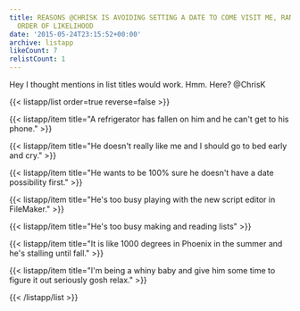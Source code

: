 ```yaml
---
title: REASONS @CHRISK IS AVOIDING SETTING A DATE TO COME VISIT ME, RANKED IN REVERSE
  ORDER OF LIKELIHOOD
date: '2015-05-24T23:15:52+00:00'
archive: listapp
likeCount: 7
relistCount: 1
---
```


Hey I thought mentions in list titles would work. Hmm. Here? @ChrisK

<!--more-->

{{< listapp/list order=true reverse=false >}}

   {{< listapp/item title="A refrigerator has fallen on him and he can't get to his phone." >}}

   {{< listapp/item title="He doesn't really like me and I should go to bed early and cry." >}}

   {{< listapp/item title="He wants to be 100% sure he doesn't have a date possibility first." >}}

   {{< listapp/item title="He's too busy playing with the new script editor in FileMaker." >}}

   {{< listapp/item title="He's too busy making and reading lists" >}}

   {{< listapp/item title="It is like 1000 degrees in Phoenix in the summer and he's stalling until fall." >}}

   {{< listapp/item title="I'm being a whiny baby and give him some time to figure it out seriously gosh relax." >}}

{{< /listapp/list >}}
